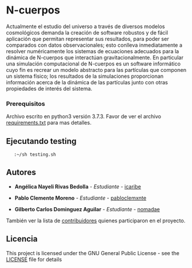 # N-cuerpos

Actualmente el estudio del universo a través de diversos modelos cosmológicos demanda la creación de software robustos y de fácil aplicación que permitan representar sus resultados, para poder ser comparados con datos observacionales; esto conlleva inmediatamente a resolver numéricamente los sistemas de ecuaciones adecuados para la dinámica de N-cuerpos que interactúan gravitacionalmente. En particular una simulación computacional de N-cuerpos es un software informático cuyo fin es recrear un modelo abstracto para las partículas que componen un sistema físico; los resultados de la simulaciones proporcionan información acerca de la dinámica de las partículas junto con otras propiedades de interés del sistema.

### Prerequisitos

Archivo escrito en python3 versión 3.7.3.
Favor de ver el archivo [requirements.txt](requirements.txt) para mas detalles.

## Ejecutando testing


```
   :~/sh testing.sh
```

## Autores

* **Angélica Nayeli Rivas Bedolla** - *Estudiante* - [icaribe](https://github.com/IcaRiBe)

* **Pablo Clemente Moreno** - *Estudiante* - [pabloclemxnte](https://github.com/pabloclemxnte)

* **Gilberto Carlos Dominguez Aguilar** - *Estudiante* - [nomadae](https://github.com/nomadae)


También ver la lista de [contribuidores](https://github.com/name-not-found/N-Body/contributors) quienes participaron en el proyecto.

## Licencia

This project is licensed under the GNU General Public License - see the [LICENSE](LICENSE) file for details
